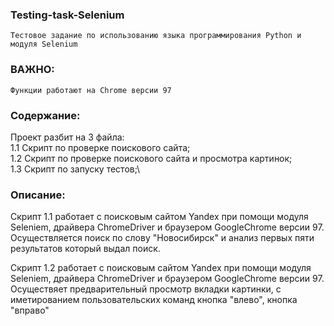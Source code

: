 ### Testing-task-Selenium
    Тестовое задание по использованию языка программирования Python и модуля Selenium


### ВАЖНО:
    Функции работают на Chrome версии 97
    
### Содержание:
Проект разбит на 3 файла:\
1.1 Скрипт по проверке поискового сайта;\
1.2 Скрипт по проверке поискового сайта и просмотра картинок;\
1.3 Скрипт по запуску тестов;\

### Описание:
Скрипт 1.1 работает с поисковым сайтом Yandex при помощи модуля Seleniem, драйвера ChromeDriver и браузером GoogleChrome версии 97.
Осуществляется поиск по слову "Новосибирск" и анализ первых пяти результатов который выдал поиск.

Скрипт 1.2 работает с поисковым сайтом Yandex при помощи модуля Seleniem, драйвера ChromeDriver и браузером GoogleChrome версии 97.
Осуществяет предварительный просмотр вкладки картинки, с иметированием пользовательских команд кнопка "влево", кнопка "вправо"
